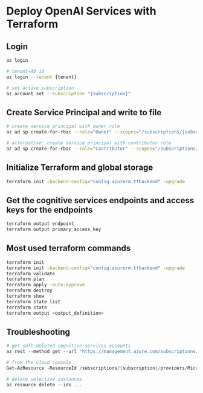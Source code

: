 # Deploy OpenAI Services with Terraform

## Login
``` bash
az login

# tenant=AD id
az login --tenant {tenant}

# set active subscription
az account set --subscription "{subscription}"
```

## Create Service Principal and write to file
``` bash
# create service principal with owner role
az ad sp create-for-rbac --role="Owner" --scopes="/subscriptions/{subscription}" --sdk-auth > azure_credentials.json

# alternative: create service principal with contributor role
az ad sp create-for-rbac --role="Contributor" --scopes="/subscriptions/{subscription}" --sdk-auth > azure_credentials.json
```

## Initialize Terraform and global storage
``` bash
terraform init -backend-config="config.azurerm.tfbackend" -upgrade
```

## Get the cognitive services endpoints and access keys for the endpoints
``` bash
terraform output endpoint
terraform output primary_access_key
```

## Most used terraform commands
``` bash
terraform init
terraform init -backend-config="config.azurerm.tfbackend" -upgrade
terraform validate
terraform plan
terraform apply -auto-approve
terraform destroy
terraform show
terraform state list
terraform state
terraform output <output_definition>
```

## Troubleshooting
``` powershell
# get soft deleted cognitive services accounts
az rest --method get --url "https://management.azure.com/subscriptions/a0fe57e5-df87-4e20-875a-9958172c30b1/providers/Microsoft.CognitiveServices/deletedAccounts?api-version=2021-04-30"

# from the cloud console
Get-AzResource -ResourceId /subscriptions/{subscription}/providers/Microsoft.CognitiveServices/deletedAccounts -ApiVersion 2021-04-30

# delete selective instances
az resource delete --ids ...
```
